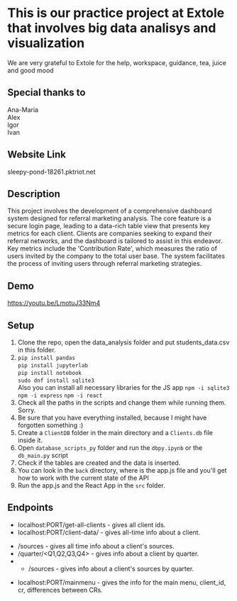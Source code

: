 # This is our practice project at Extole that involves big data analisys and visualization
We are very grateful to Extole for the help, workspace, guidance, tea, juice and good mood
## Special thanks to
Ana-Maria\
Alex\
Igor\
Ivan
## Website Link
sleepy-pond-18261.pktriot.net
## Description
This project involves the development of a comprehensive dashboard system designed for referral marketing analysis. The core feature is a secure login page, leading to a data-rich table view that presents key metrics for each client. Clients are companies seeking to expand their referral networks, and the dashboard is tailored to assist in this endeavor. Key metrics include the 'Contribution Rate', which measures the ratio of users invited by the company to the total user base. The system facilitates the process of inviting users through referral marketing strategies.
## Demo
https://youtu.be/LmotuJ33Nm4
## Setup
1. Clone the repo, open the data_analysis folder and put students_data.csv in this folder.
2. ```pip install pandas```\
```pip install jupyterlab```\
```pip install notebook```\
```sudo dnf install sqlite3```\
Also you can install all necessary libraries for the JS app
```npm -i sqlite3```
```npm -i express```
```npm -i react```
4. Check all the paths in the scripts and change them while running them. Sorry.
5. Be sure that you have everything installed, because I might have forgotten something :)
6. Create a ```ClientDB``` folder in the main directory and a ```Clients.db``` file inside it.
7. Open ```database_scripts_py``` folder and run the ```dbpy.ipynb``` or the ```db_main.py``` script
8. Check if the tables are created and the data is inserted.
9. You can look in the ```back``` directory, where is the app.js file and you'll get how to work with the current state of the API
10. Run the app.js and the React App in the ```src``` folder.
## Endpoints
* localhost:PORT/get-all-clients - gives all client ids.
* localhost:PORT/client-data/<client-id> - gives all-time info about a client.
+ /sources - gives all time info about a client's sources.
+ /quarter/<Q1,Q2,Q3,Q4> - gives info about a client by quarter.
+ + /sources - gives info about a client's sources by quarter.
* localhost:PORT/mainmenu - gives the info for the main menu, client_id, cr, differences between CRs.

